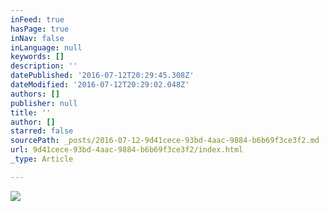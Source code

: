 ```yaml
---
inFeed: true
hasPage: true
inNav: false
inLanguage: null
keywords: []
description: ''
datePublished: '2016-07-12T20:29:45.308Z'
dateModified: '2016-07-12T20:29:02.048Z'
authors: []
publisher: null
title: ''
author: []
starred: false
sourcePath: _posts/2016-07-12-9d41cece-93bd-4aac-9884-b6b69f3ce3f2.md
url: 9d41cece-93bd-4aac-9884-b6b69f3ce3f2/index.html
_type: Article

---
```

![](https://the-grid-user-content.s3-us-west-2.amazonaws.com/74e33cde-110d-4acc-93b7-ca41e6f54264.jpg)
